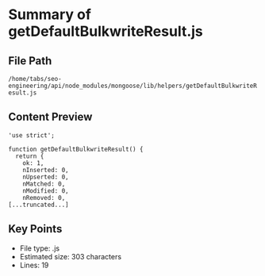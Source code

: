 # Summary of getDefaultBulkwriteResult.js
  
## File Path
`/home/tabs/seo-engineering/api/node_modules/mongoose/lib/helpers/getDefaultBulkwriteResult.js`

## Content Preview
```
'use strict';

function getDefaultBulkwriteResult() {
  return {
    ok: 1,
    nInserted: 0,
    nUpserted: 0,
    nMatched: 0,
    nModified: 0,
    nRemoved: 0,
[...truncated...]
```

## Key Points
- File type: .js
- Estimated size: 303 characters
- Lines: 19
